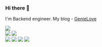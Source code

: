 ### Hi there 👋
<!--
**tnals5152/tnals5152** is a ✨ _special_ ✨ repository because its `README.md` (this file) appears on your GitHub profile.

Here are some ideas to get you started:

- 🔭 I’m currently working on ...
- 🌱 I’m currently learning ...
- 👯 I’m looking to collaborate on ...
- 🤔 I’m looking for help with ...
- 💬 Ask me about ...
- 📫 How to reach me: ...
- 😄 Pronouns: ...
- ⚡ Fun fact: ...
-->

I'm Backend engineer.
My blog - <a href="https://genie-love.tistory.com/">GenieLove</a>

<img src="https://img.shields.io/badge/Go-00ADD8?style=flat-square&logo=Go&logoColor=white"/>
<!--
<img src="https://img.shields.io/badge/Python-3776AB?style=flat-square&logo=Python&logoColor=white"/> <img src="https://img.shields.io/badge/Java-007396?style=flat-square&logo=Java&logoColor=white"/> <img src="https://img.shields.io/badge/Javascript-F7DF1E?style=flat-square&logo=Javascript&logoColor=white"/>
-->
<br>
<img src="https://img.shields.io/badge/Spring-6DB33F?style=flat-square&logo=Spring&logoColor=white"/> <img src="https://img.shields.io/badge/Django-092E20?style=flat-square&logo=Django&logoColor=white"/><br>
<img src="https://img.shields.io/badge/-SQL-red"/> <img src="https://img.shields.io/badge/Redis-DC382D?style=flat-square&logo=Redis&logoColor=white"/> <img src="https://img.shields.io/badge/Rabbitmq-FF6600?style=flat-square&logo=Rabbitmq&logoColor=white"/> <img src="https://img.shields.io/badge/Celery-37814A?style=flat-square&logo=Celery&logoColor=white"/><br>







